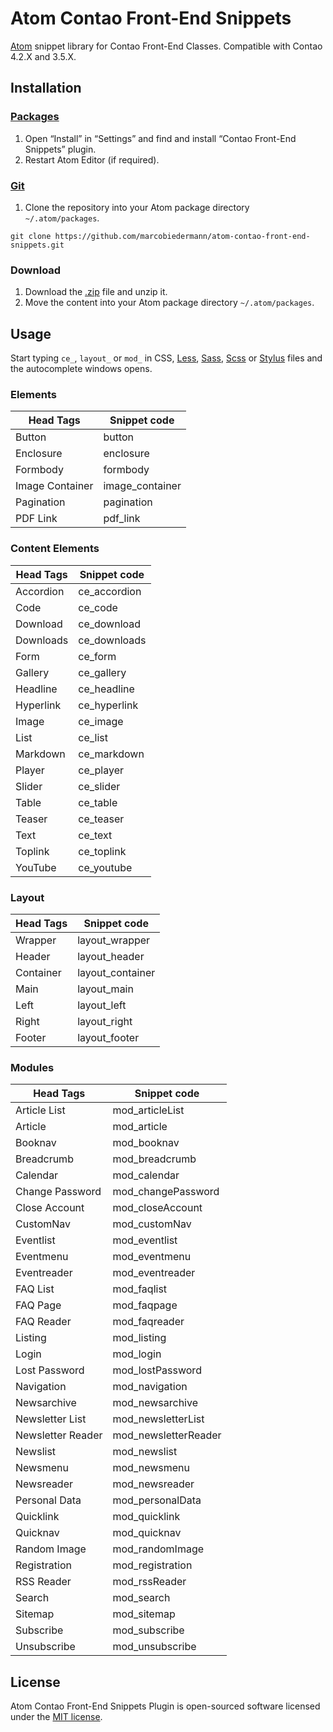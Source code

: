 # Atom Contao Front-End Snippets

[Atom](https://atom.io/) snippet library for Contao Front-End Classes.
Compatible with Contao 4.2.X and 3.5.X.

## Installation

### [Packages](https://atom.io/packages)

1. Open “Install” in “Settings” and find and install “Contao Front-End Snippets” plugin.
1. Restart Atom Editor (if required).

### [Git](https://git-scm.com/)

1. Clone the repository into your Atom package directory `~/.atom/packages`.

```
git clone https://github.com/marcobiedermann/atom-contao-front-end-snippets.git
```

### Download

1. Download the [.zip](https://github.com/marcobiedermann/atom-contao-front-end-snippets/archive/master.zip) file and unzip it.
1. Move the content into your Atom package directory `~/.atom/packages`.

## Usage

Start typing `ce_`, `layout_` or `mod_` in CSS, [Less](http://lesscss.org/), [Sass](http://sass-lang.com/), [Scss](http://sass-lang.com/) or [Stylus](http://stylus-lang.com/) files and the autocomplete windows opens.

### Elements

| Head Tags | Snippet code |
|---|---|
| Button | button |
| Enclosure | enclosure |
| Formbody | formbody |
| Image Container | image_container |
| Pagination | pagination |
| PDF Link | pdf_link |

### Content Elements

| Head Tags | Snippet code |
|---|---|
| Accordion | ce_accordion |
| Code | ce_code |
| Download | ce_download |
| Downloads | ce_downloads |
| Form | ce_form |
| Gallery | ce_gallery |
| Headline | ce_headline |
| Hyperlink | ce_hyperlink |
| Image | ce_image |
| List | ce_list |
| Markdown | ce_markdown |
| Player | ce_player |
| Slider | ce_slider |
| Table | ce_table |
| Teaser | ce_teaser |
| Text | ce_text |
| Toplink | ce_toplink |
| YouTube | ce_youtube |

### Layout

| Head Tags | Snippet code |
|---|---|
| Wrapper | layout_wrapper |
| Header | layout_header |
| Container | layout_container |
| Main | layout_main |
| Left | layout_left |
| Right | layout_right |
| Footer | layout_footer |

### Modules

| Head Tags | Snippet code |
|---|---|
| Article List | mod_articleList |
| Article | mod_article |
| Booknav | mod_booknav |
| Breadcrumb | mod_breadcrumb |
| Calendar | mod_calendar |
| Change Password | mod_changePassword |
| Close Account | mod_closeAccount |
| CustomNav | mod_customNav |
| Eventlist | mod_eventlist |
| Eventmenu | mod_eventmenu |
| Eventreader | mod_eventreader |
| FAQ List | mod_faqlist |
| FAQ Page | mod_faqpage |
| FAQ Reader | mod_faqreader |
| Listing | mod_listing |
| Login | mod_login |
| Lost Password | mod_lostPassword |
| Navigation | mod_navigation |
| Newsarchive | mod_newsarchive |
| Newsletter List | mod_newsletterList |
| Newsletter Reader | mod_newsletterReader |
| Newslist | mod_newslist |
| Newsmenu | mod_newsmenu |
| Newsreader | mod_newsreader |
| Personal Data | mod_personalData |
| Quicklink | mod_quicklink |
| Quicknav | mod_quicknav |
| Random Image | mod_randomImage |
| Registration | mod_registration |
| RSS Reader | mod_rssReader |
| Search | mod_search |
| Sitemap | mod_sitemap |
| Subscribe | mod_subscribe |
| Unsubscribe | mod_unsubscribe |

## License

Atom Contao Front-End Snippets Plugin is open-sourced software licensed under the [MIT license](https://opensource.org/licenses/MIT).
